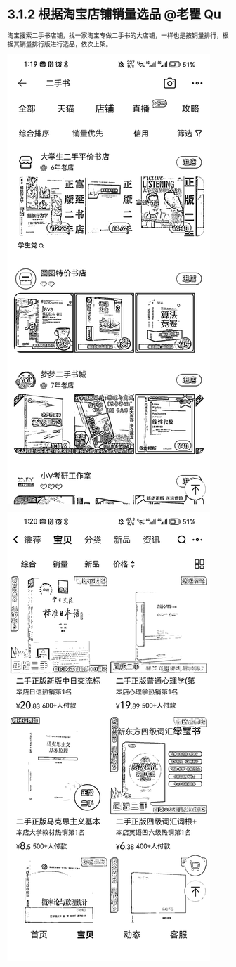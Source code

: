 # 3.1.2 根据淘宝店铺销量选品 @老瞿 Qu

淘宝搜索二手书店铺，找一家淘宝专做二手书的大店铺，一样也是按销量排行，根据其销量排行版进行选品，依次上架。

![](img/d8e642618aed7f191fdc08bfd39b8428.png)

![](img/bca97647a497efc8bb13ff05eaf48a82.png)